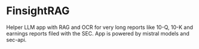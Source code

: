 # FinsightRAG
Helper LLM app with RAG and OCR for very long reports like 10-Q, 10-K and earnings reports filed with the SEC. App is powered by mistral models and sec-api.


